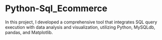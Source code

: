 # Python-Sql_Ecommerce
In this project, I developed a comprehensive tool that integrates SQL query execution with data analysis and visualization, utilizing Python, MySQLdb, pandas, and Matplotlib.
